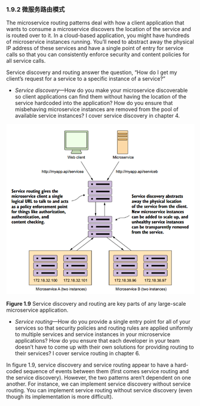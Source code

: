 ### 1.9.2 微服务路由模式

The microservice routing patterns deal with how a client application that wants to consume a microservice discovers the location of the service and is routed over to it. In a cloud-based application, you might have hundreds of microservice instances running. You’ll need to abstract away the physical IP address of these services and have a single point of entry for service calls so that you can consistently enforce security and content policies for all service calls.

Service discovery and routing answer the question, “How do I get my client’s request for a service to a specific instance of a service?”

* _Service discovery_—How do you make your microservice discoverable so client applications can find them without having the location of the service hardcoded into the application? How do you ensure that misbehaving microservice instances are removed from the pool of available service instances? I cover service discovery in chapter 4.

![](/assets/figure1.9.png)

**Figure 1.9** Service discovery and routing are key parts of any large-scale microservice application.

* _Service routing_—How do you provide a single entry point for all of your services so that security policies and routing rules are applied uniformly to multiple services and service instances in your microservice applications? How do you ensure that each developer in your team doesn’t have to come up with their own solutions for providing routing to their services? I cover service routing in chapter 6.

In figure 1.9, service discovery and service routing appear to have a hard-coded sequence of events between them \(first comes service routing and the service discovery\). However, the two patterns aren’t dependent on one another. For instance, we can implement service discovery without service routing. You can implement service routing without service discovery \(even though its implementation is more difficult\).

